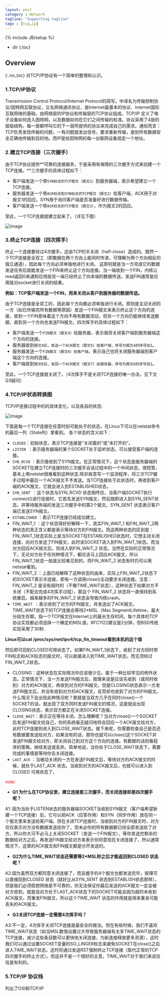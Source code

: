 ```yaml
---
layout: post
category : Network
tagline: "Supporting tagline"
tags : [tcp,ip]
---
```

{% include JB/setup %}

* dir
{:toc}

## Overview
{:.no_toc}
对TCP/IP协议有一个简单的整理和认识。


### 1.TCP/IP协议

Transmission Control Protocol/Internet Protocol的简写，中译名为传输控制协议/因特网互联协议，又名网络通讯协议，是Internet最基本的协议、Internet国际互联网络的基础，由网络层的IP协议和传输层的TCP协议组成。TCP/IP 定义了电子设备如何连入因特网，以及数据如何在它们之间传输的标准。协议采用了4层的层级结构，每一层都呼叫它的下一层所提供的协议来完成自己的需求。通俗而言：TCP负责发现传输的问题，一有问题就发出信号，要求重新传输，直到所有数据安全正确地传输到目的地。而IP是给因特网的每一台联网设备规定一个地址。

### 2.建立TCP连接（三次握手）

由于TCP协议提供**可靠的连接服务，于是采用有保障的三次握手方式来创建一个TCP连接。**三次握手的具体过程如下：

 + 客户端发送一个带`SYN标志的TCP报文（报文1）`到服务器端，表示希望建立一个TCP连接。
 + 服务器发送一个带`ACK标志和SYN标志的TCP报文（报文2）`给客户端，ACK用于对报文1的回应，SYN用于询问客户端是否准备好进行数据传输。
 + 客户端发送一个带`ACK标志的TCP报文（报文3）`，作为报文2的回应。

至此，一个TCP连接就建立起来了。（详见下图）

![image](http://lkkandsyf.github.com/pictures/hand-th-four.png)


### 3.终止TCP连接（四次挥手）
终止一个连接要经过4次握手。这由TCP的半关闭（half-close）造成的。既然一个TCP连接是全双工（即数据在两个方向上能同时传递，可理解为两个方向相反的独立通道），因此每个方向必须单独地进行关闭。
这原则就是当一方完成它的数据发送任务后就能发送一个FIN来终止这个方向连接。当一端收到一个FIN，内核让read返回0来通知应用层另一端已经终止了向本端的数据传送。发送FIN通常是应用层对socket进行关闭的结果。

**例如：TCP客户端发送一个FIN，用来关闭从客户到服务器的数据传送。**

由于TCP连接是全双工的，因此每个方向都必须单独进行关闭。原则是主动关闭的一方（如已传输完所有数据等原因）发送一个FIN报文来表示终止这个方向的连接，收到一个FIN意味着这个方向不再有数据流动，但另一个方向仍能继续发送数据，直到另一个方向也发送FIN报文。四次挥手的具体过程如下：
+ 客户端发送一个`FIN报文（报文4）`给服务器，表示我将关闭客户端到服务器端这个方向的连接。
+ 服务器收到`报文4后，发送一个ACK报文（报文5）给客户端，序号为报文4的序号加1`。
+ 服务器发送一个`FIN报文（报文6）给客户端`，表示自己也将关闭服务器端到客户端这个方向的连接。
+ 客户端收到`报文6后，发回一个ACK报文（报文7）给服务器，序号为报文6的序号加1`。

至此，一个TCP连接就关闭了。（4次挥手不是关闭TCP连接的唯一办法，见下文Q3疑问）

### 4.TCP/IP状态转换图

TCP/IP连接过程中的的具体变化，以及各自的状态:

![image](http://lkkandsyf.github.com/pictures/tcp-ip.png)

下面是每一个TCP连接在任意时刻可能处于的状态，在Linux下可以在netstat命令的最后一列（State列）里看到。
各个状态的含义如下：

 + `CLOSED`：初始状态，表示TCP连接是“关闭着的”或“未打开的”。
 + `LISTEN `：表示服务器端的某个SOCKET处于监听状态，可以接受客户端的连接。
 + `SYN_RCVD` ：表示接收到了SYN报文。在正常情况下，这个状态是服务器端的SOCKET在建立TCP连接时的三次握手会话过程中的一个中间状态，很短暂， 基本上用netstat很难看到这种状态.除非故意写一个监测程序，将三次TCP握手过程中最后一个ACK报文不予发送。当TCP连接处于此状态时，再收到客户端的ACK报文，它就会进入到ESTABLISHED状态。
 + `SYN_SENT `：这个状态与SYN_RCVD 状态相呼应，当客户端SOCKET执行connect()进行连接时，它首先发送SYN报文，然后随即进入到SYN_SENT状态，并等待服务端的发送三次握手中的第2个报文。SYN_SENT 状态表示客户端已发送SYN报文。
 + `ESTABLISHED` ：表示TCP连接已经成功建立。
 + FIN_WAIT_1 ：这个状态得好好解释一下，其实FIN_WAIT_1 和FIN_WAIT_2两种状态的真正含义都是表示等待对方的FIN报文。而这两种状态的区别是：FIN_WAIT_1状态实际上是当SOCKET在ESTABLISHED状态时，它想主动关闭连接，向对方发送了FIN报文，此时该SOCKET进入到FIN_WAIT_1状态。而当对方回应ACK报文后，则进入到FIN_WAIT_2 状态。当然在实际的正常情况下，无论对方处于任何种情况下，都应该马上回应ACK报文，所以FIN_WAIT_1状态一般是比较难见到的，而FIN_WAIT_2 状态有时仍可以用netstat看到。
 + FIN_WAIT_2 ：上面已经解释了这种状态的由来，实际上FIN_WAIT_2状态下的SOCKET表示半连接，即有一方调用close()主动要求关闭连接。注意：FIN_WAIT_2 是没有超时的（不像TIME_WAIT状态），这种状态下如果对方不关闭（不配合完成4次挥手过程），那这个 FIN_WAIT_2 状态将一直保持到系统重启，越来越多的FIN_WAIT_2 状态会导致内核crash。
+ `TIME_WAIT `：表示收到了对方的FIN报文，并发送出了ACK报文。 TIME_WAIT状态下的TCP连接会等待2\*MSL（Max SegmentLifetime，最大分段生存期，指一个TCP报文在Internet上的最长生存时间。每个具体的TCP协议实现都必须选择一个确定的MSL值，RFC1122建议是2分钟，但BSD传统实现采用了30秒.

**Linux可以cat /proc/sys/net/ipv4/tcp_fin_timeout看到本机的这个值**

然后即可回到CLOSED可用状态了。如果FIN_WAIT_1状态下，收到了对方同时带FIN标志和ACK标志的报文时，可以直接进入到TIME_WAIT状态，而无须经过FIN_WAIT_2状态。
 + CLOSING：这种状态在实际情况中应该很少见，属于一种比较罕见的例外状态。正常情况下，当一方发送FIN报文后，按理来说是应该先收到（或同时收到）对方的ACK报文，再收到对方的FIN报文。但是CLOSING状态表示一方发送FIN报文后，并没有收到对方的ACK报文，反而却也收到了对方的FIN报文。什么情况下会出现此种情况呢？那就是当双方几乎在同时close()一个SOCKET的话，就出现了双方同时发送FIN报文的情况，这是就会出现CLOSING状态，表示双方都正在关闭SOCKET连接。
 + `CLOSE_WAIT`：表示正在等待关闭。怎么理解呢？当对方close()一个SOCKET后发送FIN报文给自己，你的系统毫无疑问地将会回应一个ACK报文给对方，此时TCP连接则进入到CLOSE_WAIT状态。接下来呢，你需要检查自己是否还有数据要发送给对方，如果没有的话，那你也就可以close()这个SOCKET并发送FIN报文给对方，即关闭自己到对方这个方向的连接。有数据的话则看程序的策略，继续发送或丢弃。简单地说，当你处于CLOSE_WAIT状态下，需要完成的事情是等待你去关闭连接。
 + `LAST_ACK` ：当被动关闭的一方在发送FIN报文后，等待对方的ACK报文的时候，就处于LAST_ACK 状态。当收到对方的ACK报文后，也就可以进入到CLOSED 可用状态了。

<font color="red">note: </font>
   + **Q1 为什么在TCP协议里，建立连接是三次握手，而关闭连接却是四次握手呢？**

   A1: 因为当处于LISTEN状态的服务器端SOCKET当收到SYN报文（客户端希望新建一个TCP连接）后，它可以把ACK（应答作用）和SYN（同步作用）放在同一个报文里来发送给客户端。但在关闭TCP连接时，当收到对方的FIN报文时，对方仅仅表示对方没有数据发送给你了，但未必你的所有数据都已经全部发送给了对方，所以你大可不必马上关闭SOCKET（发送一个FIN报文），等你发送完剩余的数据给对方之后，再发送FIN报文给对方来表示你同意现在关闭连接了，所以通常情况下，这里的ACK报文和FIN报文都是分开发送的。
   + **Q2为什么TIME\_WAIT状态还需要等2*MSL秒之后才能返回到CLOSED 状态呢？**

   A2:因为虽然双方都同意关闭连接了，而且握手的4个报文也都发送完毕，按理可以直接回到CLOSED 状态（就好比从SYN_SENT 状态到ESTABLISH状态那样），但是我们必须假想网络是不可靠的，你无法保证你最后发送的ACK报文一定会被对方收到，就是说对方处于LAST_ACK状态下的SOCKET可能会因为超时未收到ACK报文，而重发FIN报文，所以这个TIME_WAIT 状态的作用就是用来重发可能丢失的ACK报文。
   + **Q3关闭TCP连接一定需要4次挥手吗？**

   A3:不一定，4次挥手关闭TCP连接是最安全的做法。但在有些时候，我们不喜欢TIME_WAIT状态（如当MSL数值设置过大导致服务器端有太多TIME_WAIT状态的TCP连接，减少这些条目数可以更快地关闭连接，为新连接释放更多资源），这时我们可以通过设置SOCKET变量的SO_LINGER标志来避免SOCKET在close()之后进入TIME_WAIT状态，这时将通过发送RST强制终止TCP连接（取代正常的TCP四次握手的终止方式）。但这并不是一个很好的主意，TIME_WAIT对于我们来说往往是有利的。

### 5.TCP/IP 协议栈

列出了OSI和TCP/IP
